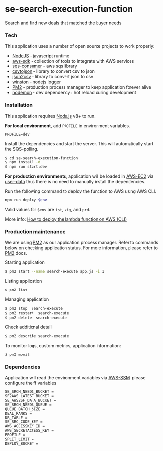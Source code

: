 # se-search-execution-function

Search and find new deals that matched the buyer needs

### Tech

This application uses a number of open source projects to work properly:

- [NodeJS] - javascript runtime
- [aws-sdk] - collection of tools to integrate with AWS services
- [sqs-consumer] - aws sqs library
- [csvtojson] - library to convert csv to json
- [json2csv] - library to convert json to csv
- [winston] - nodejs logger
- [PM2] - production process manager to keep application forever alive
- [nodemon] - dev dependency : hot reload during development

### Installation

This application requires [Node.js](https://nodejs.org/) v8+ to run.

**For local environment**, add `PROFILE` in environment variables.

```
PROFILE=dev
```

Install the dependencies and start the server. This will automatically start the SQS-polling.

```sh
$ cd se-search-execution-function
$ npm install -d
$ npm run start:dev
```

**For production environments**, application will be loaded in [AWS-EC2](https://aws.amazon.com/ec2/) via [user-data](https://docs.aws.amazon.com/AWSEC2/latest/UserGuide/user-data.html) thus there is no need to manually install the dependencies.

Run the following command to deploy the function to AWS using AWS CLI.

```sh
npm run deploy $env
```

Valid values for `$env` are `tst`, `stg`, and `prd`.

More info: [How to deploy the lambda function on AWS (CLI)](https://nihon-ma.backlog.com/alias/wiki/351329)

### Production maintenance

We are using [PM2](https://github.com/Unitech/pm2) as our application process manager. Refer to commands below on checking application status. For more information, please refer to [PM2](https://github.com/Unitech/pm2) docs.

Starting application

```sh
$ pm2 start --name search-execute app.js -i 1
```

Listing application

```sh
$ pm2 list
```

Managing application

```sh
$ pm2 stop  search-execute
$ pm2 restart  search-execute
$ pm2 delete  search-execute
```

Check additional detail

```sh
$ pm2 describe search-execute
```

To monitor logs, custom metrics, application information:

```
$ pm2 monit
```

### Dependencies

Application will read the environment variables via [AWS-SSM](https://docs.aws.amazon.com/systems-manager/latest/userguide/systems-manager-parameter-store.html), please configure the ff variables

```
SE_SRCH_NEEDS_BUCKET =
SF2AWS_LATEST_BUCKET =
SE_AWS2SF_DATA_BUCKET =
SE_SRCH_NEEDS_QUEUE =
QUEUE_BATCH_SIZE =
DEAL_RANKS =
DB_TABLE =
SE_SRC_CODE_KEY =
AWS_ACCESSKEY_ID =
AWS_SECRETACCESS_KEY =
PROFILE =
SPLIT_LIMIT =
DEPLOY_BUCKET =
```

[nodejs]: https://nodejs.org/en/
[aws-sdk]: https://aws.amazon.com/sdk-for-node-js/
[sqs-consumer]: https://github.com/BBC/sqs-consumer
[csvtojson]: https://github.com/Keyang/node-csvtojson
[json2csv]: https://github.com/zemirco/json2csv#readme
[winston]: https://github.com/winstonjs/winston
[nodemon]: https://github.com/remy/nodemon
[pm2]: https://github.com/Unitech/pm2
